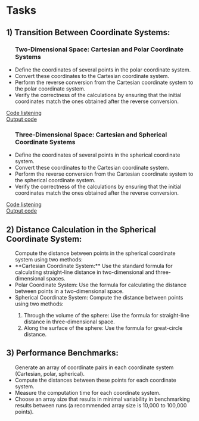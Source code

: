 <h1>Tasks</h1>
<h2>1) Transition Between Coordinate Systems:</h2>
 <ul><h3>Two-Dimensional Space: Cartesian and Polar Coordinate Systems</h3>
  <li>Define the coordinates of several points in the polar coordinate system.</li>
  <li>Convert these coordinates to the Cartesian coordinate system.</li>
  <li>Perform the reverse conversion from the Cartesian coordinate system to the polar coordinate system.</li>
  <li>Verify the correctness of the calculations by ensuring that the initial coordinates match the ones obtained after the reverse conversion.</li>
</ul>
<a href="https://github.com/Sun-95/Implementation-of-Coordinate-System-Transformations/blob/main/polar_to_cartesian.cpp">Code listening</a> <br>
<a href="https://github.com/Sun-95/Implementation-of-Coordinate-System-Transformations/blob/main/screenshotes/polar_to_cartesian.png">Output code</a>
<ul><h3>Three-Dimensional Space: Cartesian and Spherical Coordinate Systems</h3>
  <li>Define the coordinates of several points in the spherical coordinate system.</li>
  <li>Convert these coordinates to the Cartesian coordinate system.</li>
  <li>Perform the reverse conversion from the Cartesian coordinate system to the spherical coordinate system.</li>
  <li>Verify the correctness of the calculations by ensuring that the initial coordinates match the ones obtained after the reverse conversion.</li>
</ul>
<a href="https://github.com/Sun-95/Implementation-of-Coordinate-System-Transformations/blob/main/spherical_to_cartesian.cpp">Code listening</a> <br>
<a href="https://github.com/Sun-95/Implementation-of-Coordinate-System-Transformations/blob/main/screenshotes/spherical_to_cartesian.png">Output code</a>
<h2>2) Distance Calculation in the Spherical Coordinate System:</h2>
 <ul>Compute the distance between points in the spherical coordinate system using two methods:
  <li>**Cartesian Coordinate System:** Use the standard formula for calculating straight-line distance in two-dimensional and three-dimensional spaces.</li>
  <li>Polar Coordinate System: Use the formula for calculating the distance between points in a two-dimensional space.</li>
  <li>Spherical Coordinate System: Compute the distance between points using two methods:</li>
  <ol>
  <li>Through the volume of the sphere: Use the formula for straight-line distance in three-dimensional space.</li>
  <li>Along the surface of the sphere: Use the formula for great-circle distance.</li>
  </ol>
 </ul>

<h2>3) Performance Benchmarks:</h2>
 <ul>Generate an array of coordinate pairs in each coordinate system (Cartesian, polar, spherical).
  <li>Compute the distances between these points for each coordinate system.</li>
  <li>Measure the computation time for each coordinate system.</li>
  <li>Choose an array size that results in minimal variability in benchmarking results between runs (a recommended array size is 10,000 to 100,000 points).</li>
 </ul>
